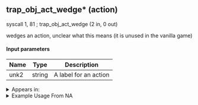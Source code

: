 ## trap_obj_act_wedge* (action)

syscall 1, 81 ; trap_obj_act_wedge (2 in, 0 out)

wedges an action, unclear what this means (it is unused in the vanilla game)

#### Input parameters
| Name | Type | Description
|------|------|------------
| unk2   | string   | A label for an action




<details>
	<summary>Appears in:</summary>

</details>

<details>
	<summary>Example Usage From NA</summary>

</details>

